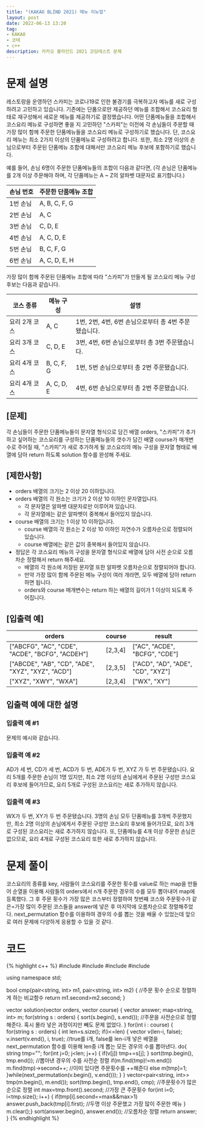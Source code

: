 ```yaml
---
title: "(KAKAO BLIND 2021) 메뉴 리뉴얼"
layout: post
date: 2022-06-13 13:20
tag:
- KAKAO
- 코테
- c++
description: 카카오 블라인드 2021 코딩테스트 문제
---
```


# 문제 설명
레스토랑을 운영하던 스카피는 코로나19로 인한 불경기를 극복하고자 메뉴를 새로 구성하려고 고민하고 있습니다.
기존에는 단품으로만 제공하던 메뉴를 조합해서 코스요리 형태로 재구성해서 새로운 메뉴를 제공하기로 결정했습니다. 어떤 단품메뉴들을 조합해서 코스요리 메뉴로 구성하면 좋을 지 고민하던 "스카피"는 이전에 각 손님들이 주문할 때 가장 많이 함께 주문한 단품메뉴들을 코스요리 메뉴로 구성하기로 했습니다.
단, 코스요리 메뉴는 최소 2가지 이상의 단품메뉴로 구성하려고 합니다. 또한, 최소 2명 이상의 손님으로부터 주문된 단품메뉴 조합에 대해서만 코스요리 메뉴 후보에 포함하기로 했습니다.

예를 들어, 손님 6명이 주문한 단품메뉴들의 조합이 다음과 같다면,
(각 손님은 단품메뉴를 2개 이상 주문해야 하며, 각 단품메뉴는 A ~ Z의 알파벳 대문자로 표기합니다.)

손님 번호 | 주문한 단품메뉴 조합
--- | ---
1번 손님 | A, B, C, F, G
2번 손님 | A, C
3번 손님 | C, D, E
4번 손님 | A, C, D, E
5번 손님 | B, C, F, G
6번 손님 | A, C, D, E, H

가장 많이 함께 주문된 단품메뉴 조합에 따라 "스카피"가 만들게 될 코스요리 메뉴 구성 후보는 다음과 같습니다.

코스 종류 | 메뉴 구성 | 설명
--- | --- | ---
요리 2개 코스 |	A, C | 1번, 2번, 4번, 6번 손님으로부터 총 4번 주문됐습니다.
요리 3개 코스 |	C, D, E | 3번, 4번, 6번 손님으로부터 총 3번 주문됐습니다.
요리 4개 코스 |	B, C, F, G | 1번, 5번 손님으로부터 총 2번 주문됐습니다.
요리 4개 코스 |	A, C, D, E | 4번, 6번 손님으로부터 총 2번 주문됐습니다.

## [문제]
각 손님들이 주문한 단품메뉴들이 문자열 형식으로 담긴 배열 orders, "스카피"가 추가하고 싶어하는 코스요리를 구성하는 단품메뉴들의 갯수가 담긴 배열 course가 매개변수로 주어질 때, "스카피"가 새로 추가하게 될 코스요리의 메뉴 구성을 문자열 형태로 배열에 담아 return 하도록 solution 함수를 완성해 주세요.

## [제한사항]
+ orders 배열의 크기는 2 이상 20 이하입니다.
+ orders 배열의 각 원소는 크기가 2 이상 10 이하인 문자열입니다.
  + 각 문자열은 알파벳 대문자로만 이루어져 있습니다.
  + 각 문자열에는 같은 알파벳이 중복해서 들어있지 않습니다.
+ course 배열의 크기는 1 이상 10 이하입니다.
  + course 배열의 각 원소는 2 이상 10 이하인 자연수가 오름차순으로 정렬되어 있습니다.
  + course 배열에는 같은 값이 중복해서 들어있지 않습니다.
+ 정답은 각 코스요리 메뉴의 구성을 문자열 형식으로 배열에 담아 사전 순으로 오름차순 정렬해서 return 해주세요.
  + 배열의 각 원소에 저장된 문자열 또한 알파벳 오름차순으로 정렬되어야 합니다.
  + 만약 가장 많이 함께 주문된 메뉴 구성이 여러 개라면, 모두 배열에 담아 return 하면 됩니다.
  + orders와 course 매개변수는 return 하는 배열의 길이가 1 이상이 되도록 주어집니다.

## [입출력 예]

orders | course | result
--- | --- | ---
["ABCFG", "AC", "CDE", "ACDE", "BCFG", "ACDEH"] | [2,3,4] |	["AC", "ACDE", "BCFG", "CDE"]
["ABCDE", "AB", "CD", "ADE", "XYZ", "XYZ", "ACD"] |	[2,3,5] | ["ACD", "AD", "ADE", "CD", "XYZ"]
["XYZ", "XWY", "WXA"] |	[2,3,4] | ["WX", "XY"]

## 입출력 예에 대한 설명
### 입출력 예 #1
문제의 예시와 같습니다.

### 입출력 예 #2
AD가 세 번, CD가 세 번, ACD가 두 번, ADE가 두 번, XYZ 가 두 번 주문됐습니다.
요리 5개를 주문한 손님이 1명 있지만, 최소 2명 이상의 손님에게서 주문된 구성만 코스요리 후보에 들어가므로, 요리 5개로 구성된 코스요리는 새로 추가하지 않습니다.

### 입출력 예 #3
WX가 두 번, XY가 두 번 주문됐습니다.
3명의 손님 모두 단품메뉴를 3개씩 주문했지만, 최소 2명 이상의 손님에게서 주문된 구성만 코스요리 후보에 들어가므로, 요리 3개로 구성된 코스요리는 새로 추가하지 않습니다.
또, 단품메뉴를 4개 이상 주문한 손님은 없으므로, 요리 4개로 구성된 코스요리 또한 새로 추가하지 않습니다.

# 문제 풀이
코스요리의 종류를 key, 사람들이 코스요리를 주문한 횟수를 value로 하는 map을 만들어 순열을 이용해 사람들의 orders에서 n개 주문한 경우의 수를 모두 뽑아내어 map에 등록했다. 그 후 주문 횟수가 가장 많은 코스부터 정렬하여 첫번째 코스와 주문횟수가 같은=가장 많이 주문된 코스들을 answer에 넣은 후 마지막에 오름차순으로 정렬해주었다. next_permutation 함수를 이용하여 경우의 수를 뽑는 것을 배울 수 있었는데 앞으로 여러 문제에 다양하게 응용할 수 있을 것 같다.

# 코드
{% highlight c++ %}
#include <string>
#include <vector>
#include <map>
#include <algorithm>

using namespace std;

bool cmp(pair<string, int> m1, pair<string, int> m2) { //주문 횟수 순으로 정렬하게 하는 비교함수
    return m1.second>m2.second;
}

vector<string> solution(vector<string> orders, vector<int> course) {
    vector<string> answer; map<string, int> m;
    for(string s : orders) {
        sort(s.begin(), s.end()); //주문을 사전순으로 정렬해준다. 혹시 몰라 넣은 과정이지만 빼도 문제 없었다.
    }
    for(int i : course) {
    for(string s : orders) {
        int len=s.size();
        if(i<=len) {
            vector<bool> v(len-i, false);
            v.insert(v.end(), i, true); //true를 i개, false를 len-i개 넣은 배열을 next_permutation 함수를 이용해 len중 i개 뽑는 모든 경우의 수를 뽑아낸다.
            do{
                string tmp="";
                for(int j=0; j<len; j++) {
                    if(v[j]) tmp+=s[j];
                }
                sort(tmp.begin(), tmp.end()); //뽑아낸 경우의 수를 사전순 정렬
                if(m.find(tmp)!=m.end()) m.find(tmp)->second++; //이미 있다면 주문횟수를 ++해준다
                else m[tmp]=1;
            }while(next_permutation(v.begin(), v.end()));
        }
    }
    vector<pair<string, int>> tmp(m.begin(), m.end());
        sort(tmp.begin(), tmp.end(), cmp); //주문횟수가 많은 순으로 정렬
        int max=tmp.front().second; //가장 큰 주문횟수
        for(int i=0; i<tmp.size(); i++) {
            if(tmp[i].second==max&&max>1) answer.push_back(tmp[i].first); //두명 이상 주문했고 가장 많이 주문한 메뉴
        }
        m.clear();}
    sort(answer.begin(), answer.end()); //오름차순 정렬
    return answer;
}
{% endhighlight %}